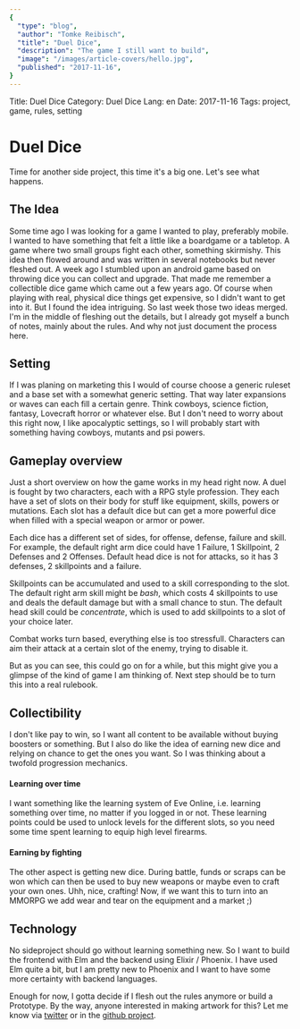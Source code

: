 ```yaml
---
{
  "type": "blog",
  "author": "Tomke Reibisch",
  "title": "Duel Dice",
  "description": "The game I still want to build",
  "image": "/images/article-covers/hello.jpg",
  "published": "2017-11-16",
}
---
```


Title: Duel Dice
Category: Duel Dice
Lang: en
Date: 2017-11-16
Tags: project, game, rules, setting

# Duel Dice

Time for another side project, this time it's a big one. Let's see what happens.

## The Idea
Some time ago I was looking for a game I wanted to play, preferably mobile. I wanted to have something that felt a little like a boardgame or a tabletop. A game where two small groups fight each other, something skirmishy. This idea then flowed around and was written in several notebooks but never fleshed out. A week ago I stumbled upon an android game based on throwing dice you can collect and upgrade. That made me remember a collectible dice game which came out a few years ago. Of course when playing with real, physical dice things get expensive, so I didn't want to get into it. But I found the idea intriguing. So last week those two ideas merged. I'm in the middle of fleshing out the details, but I already got myself a bunch of notes, mainly about the rules. And why not just document the process here.

## Setting
If I was planing on marketing this I would of course choose a generic ruleset and a base set with a somewhat generic setting. That way later expansions or waves can each fill a certain genre. Think cowboys, science fiction, fantasy, Lovecraft horror or whatever else. But I don't need to worry about this right now, I like apocalyptic settings, so I will probably start with something having cowboys, mutants and psi powers.

## Gameplay overview
Just a short overview on how the game works in my head right now. A duel is fought by two characters, each with a RPG style profession. They each have a set of slots on their body for stuff like equipment, skills, powers or mutations. Each slot has a default dice but can get a more powerful dice when filled with a special weapon or armor or power.

Each dice has a different set of sides, for offense, defense, failure and skill. For example, the default right arm dice could have 1 Failure, 1 Skillpoint, 2 Defenses and 2 Offenses. Default head dice is not for attacks, so it has 3 defenses, 2 skillpoints and a failure.

Skillpoints can be accumulated and used to a skill corresponding to the slot. The default right arm skill might be *bash*, which costs 4 skillpoints to use and deals the default damage but with a small chance to stun. The default head skill could be *concentrate*, which is used to add skillpoints to a slot of your choice later.

Combat works turn based, everything else is too stressfull. Characters can aim their attack at a certain slot of the enemy, trying to disable it.

But as you can see, this could go on for a while, but this might give you a glimpse of the kind of game I am thinking of. Next step should be to turn this into a real rulebook.

## Collectibility
I don't like pay to win, so I want all content to be available without buying boosters or something. But I also do like the idea of earning new dice and relying on chance to get the ones you want. So I was thinking about a twofold progression mechanics. 

#### Learning over time
I want something like the learning system of Eve Online, i.e. learning something over time, no matter if you logged in or not. These learning points could be used to unlock levels for the different slots, so you need some time spent learning to equip high level firearms.

#### Earning by fighting
The other aspect is getting new dice. During battle, funds or scraps can be won which can then be used to buy new weapons or maybe even to craft your own ones. Uhh, nice, crafting! Now, if we want this to turn into an MMORPG we add wear and tear on the equipment and a market ;)

## Technology
No sideproject should go without learning something new. So I want to build the frontend with Elm and the backend using Elixir / Phoenix. I have used Elm quite a bit, but I am pretty new to Phoenix and I want to have some more certainty with backend languages.

Enough for now, I gotta decide if I flesh out the rules anymore or build a Prototype. By the way, anyone interested in making artwork for this? Let me know via [twitter](https://twitter.com/reibisch) or in the [github project](https://github.com/MrMovl/duel-dice).